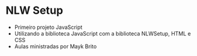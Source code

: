 # NLW Setup
- Primeiro projeto JavaScript
- Utilizando a biblioteca JavaScript com a biblioteca NLWSetup, HTML e CSS
- Aulas ministradas por Mayk Brito
